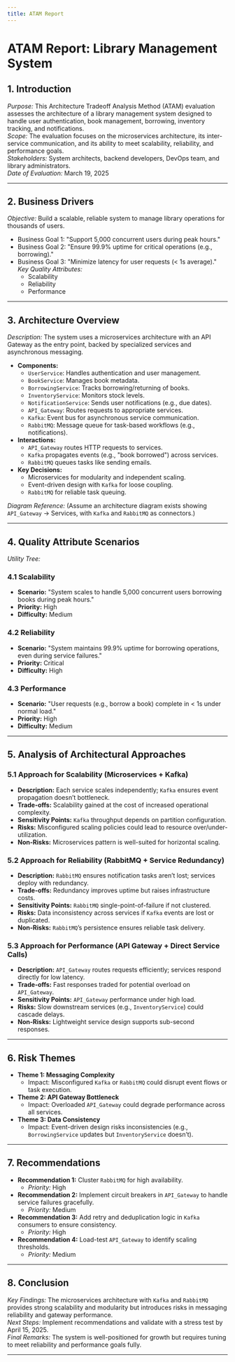 ```yaml
---
title: ATAM Report
---
```


# ATAM Report: Library Management System

## 1. Introduction
*Purpose:* This Architecture Tradeoff Analysis Method (ATAM) evaluation assesses the architecture of a library management system designed to handle user authentication, book management, borrowing, inventory tracking, and notifications.  
*Scope:* The evaluation focuses on the microservices architecture, its inter-service communication, and its ability to meet scalability, reliability, and performance goals.  
*Stakeholders:* System architects, backend developers, DevOps team, and library administrators.  
*Date of Evaluation:* March 19, 2025  

---

## 2. Business Drivers
*Objective:* Build a scalable, reliable system to manage library operations for thousands of users.  
- Business Goal 1: "Support 5,000 concurrent users during peak hours."  
- Business Goal 2: "Ensure 99.9% uptime for critical operations (e.g., borrowing)."  
- Business Goal 3: "Minimize latency for user requests (< 1s average)."  
*Key Quality Attributes:*  
  - Scalability  
  - Reliability  
  - Performance  

---

## 3. Architecture Overview
*Description:* The system uses a microservices architecture with an API Gateway as the entry point, backed by specialized services and asynchronous messaging.  
- **Components:**  
  - `UserService`: Handles authentication and user management.  
  - `BookService`: Manages book metadata.  
  - `BorrowingService`: Tracks borrowing/returning of books.  
  - `InventoryService`: Monitors stock levels.  
  - `NotificationService`: Sends user notifications (e.g., due dates).  
  - `API_Gateway`: Routes requests to appropriate services.  
  - `Kafka`: Event bus for asynchronous service communication.  
  - `RabbitMQ`: Message queue for task-based workflows (e.g., notifications).  
- **Interactions:**  
  - `API_Gateway` routes HTTP requests to services.  
  - `Kafka` propagates events (e.g., "book borrowed") across services.  
  - `RabbitMQ` queues tasks like sending emails.  
- **Key Decisions:**  
  - Microservices for modularity and independent scaling.  
  - Event-driven design with `Kafka` for loose coupling.  
  - `RabbitMQ` for reliable task queuing.  

*Diagram Reference:* (Assume an architecture diagram exists showing `API_Gateway` → Services, with `Kafka` and `RabbitMQ` as connectors.)  

---

## 4. Quality Attribute Scenarios
*Utility Tree:*  

### 4.1 Scalability  
- **Scenario:** "System scales to handle 5,000 concurrent users borrowing books during peak hours."  
- **Priority:** High  
- **Difficulty:** Medium  

### 4.2 Reliability  
- **Scenario:** "System maintains 99.9% uptime for borrowing operations, even during service failures."  
- **Priority:** Critical  
- **Difficulty:** High  

### 4.3 Performance  
- **Scenario:** "User requests (e.g., borrow a book) complete in < 1s under normal load."  
- **Priority:** High  
- **Difficulty:** Medium  

---

## 5. Analysis of Architectural Approaches

### 5.1 Approach for Scalability (Microservices + Kafka)  
- **Description:** Each service scales independently; `Kafka` ensures event propagation doesn’t bottleneck.  
- **Trade-offs:** Scalability gained at the cost of increased operational complexity.  
- **Sensitivity Points:** `Kafka` throughput depends on partition configuration.  
- **Risks:** Misconfigured scaling policies could lead to resource over/under-utilization.  
- **Non-Risks:** Microservices pattern is well-suited for horizontal scaling.  

### 5.2 Approach for Reliability (RabbitMQ + Service Redundancy)  
- **Description:** `RabbitMQ` ensures notification tasks aren’t lost; services deploy with redundancy.  
- **Trade-offs:** Redundancy improves uptime but raises infrastructure costs.  
- **Sensitivity Points:** `RabbitMQ` single-point-of-failure if not clustered.  
- **Risks:** Data inconsistency across services if `Kafka` events are lost or duplicated.  
- **Non-Risks:** `RabbitMQ`’s persistence ensures reliable task delivery.  

### 5.3 Approach for Performance (API Gateway + Direct Service Calls)  
- **Description:** `API_Gateway` routes requests efficiently; services respond directly for low latency.  
- **Trade-offs:** Fast responses traded for potential overload on `API_Gateway`.  
- **Sensitivity Points:** `API_Gateway` performance under high load.  
- **Risks:** Slow downstream services (e.g., `InventoryService`) could cascade delays.  
- **Non-Risks:** Lightweight service design supports sub-second responses.  

---

## 6. Risk Themes
- **Theme 1: Messaging Complexity**  
  - Impact: Misconfigured `Kafka` or `RabbitMQ` could disrupt event flows or task execution.  
- **Theme 2: API Gateway Bottleneck**  
  - Impact: Overloaded `API_Gateway` could degrade performance across all services.  
- **Theme 3: Data Consistency**  
  - Impact: Event-driven design risks inconsistencies (e.g., `BorrowingService` updates but `InventoryService` doesn’t).  

---

## 7. Recommendations
- **Recommendation 1:** Cluster `RabbitMQ` for high availability.  
  - *Priority:* High  
- **Recommendation 2:** Implement circuit breakers in `API_Gateway` to handle service failures gracefully.  
  - *Priority:* Medium  
- **Recommendation 3:** Add retry and deduplication logic in `Kafka` consumers to ensure consistency.  
  - *Priority:* High  
- **Recommendation 4:** Load-test `API_Gateway` to identify scaling thresholds.  
  - *Priority:* Medium  

---

## 8. Conclusion
*Key Findings:* The microservices architecture with `Kafka` and `RabbitMQ` provides strong scalability and modularity but introduces risks in messaging reliability and gateway performance.  
*Next Steps:* Implement recommendations and validate with a stress test by April 15, 2025.  
*Final Remarks:* The system is well-positioned for growth but requires tuning to meet reliability and performance goals fully.  

---
